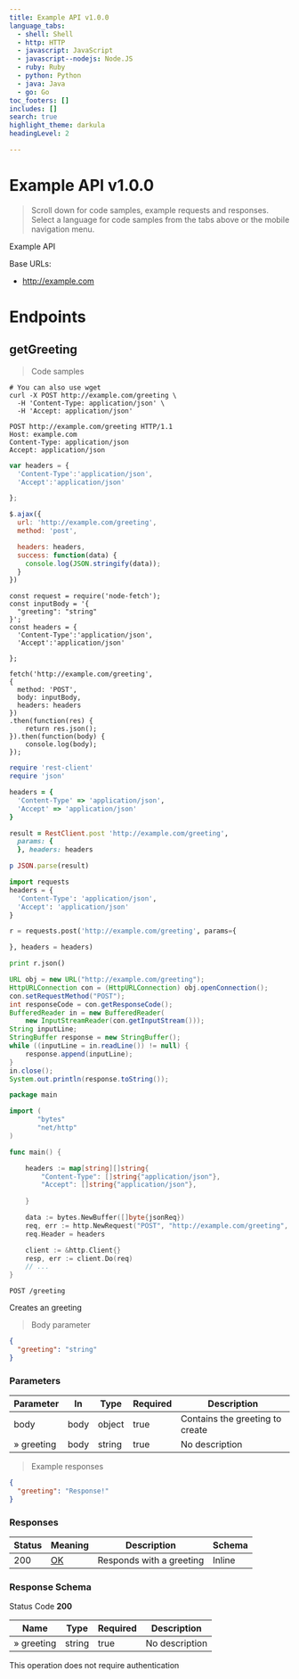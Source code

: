 ```yaml
---
title: Example API v1.0.0
language_tabs:
  - shell: Shell
  - http: HTTP
  - javascript: JavaScript
  - javascript--nodejs: Node.JS
  - ruby: Ruby
  - python: Python
  - java: Java
  - go: Go
toc_footers: []
includes: []
search: true
highlight_theme: darkula
headingLevel: 2

---
```


<h1 id="Example-API">Example API v1.0.0</h1>

> Scroll down for code samples, example requests and responses. Select a language for code samples from the tabs above or the mobile navigation menu.

Example API

Base URLs:

* <a href="http://example.com">http://example.com</a>

<h1 id="Example-API-Endpoints">Endpoints</h1>

## getGreeting

<a id="opIdgetGreeting"></a>

> Code samples

```shell
# You can also use wget
curl -X POST http://example.com/greeting \
  -H 'Content-Type: application/json' \
  -H 'Accept: application/json'

```

```http
POST http://example.com/greeting HTTP/1.1
Host: example.com
Content-Type: application/json
Accept: application/json

```

```javascript
var headers = {
  'Content-Type':'application/json',
  'Accept':'application/json'

};

$.ajax({
  url: 'http://example.com/greeting',
  method: 'post',

  headers: headers,
  success: function(data) {
    console.log(JSON.stringify(data));
  }
})

```

```javascript--nodejs
const request = require('node-fetch');
const inputBody = '{
  "greeting": "string"
}';
const headers = {
  'Content-Type':'application/json',
  'Accept':'application/json'

};

fetch('http://example.com/greeting',
{
  method: 'POST',
  body: inputBody,
  headers: headers
})
.then(function(res) {
    return res.json();
}).then(function(body) {
    console.log(body);
});

```

```ruby
require 'rest-client'
require 'json'

headers = {
  'Content-Type' => 'application/json',
  'Accept' => 'application/json'
}

result = RestClient.post 'http://example.com/greeting',
  params: {
  }, headers: headers

p JSON.parse(result)

```

```python
import requests
headers = {
  'Content-Type': 'application/json',
  'Accept': 'application/json'
}

r = requests.post('http://example.com/greeting', params={

}, headers = headers)

print r.json()

```

```java
URL obj = new URL("http://example.com/greeting");
HttpURLConnection con = (HttpURLConnection) obj.openConnection();
con.setRequestMethod("POST");
int responseCode = con.getResponseCode();
BufferedReader in = new BufferedReader(
    new InputStreamReader(con.getInputStream()));
String inputLine;
StringBuffer response = new StringBuffer();
while ((inputLine = in.readLine()) != null) {
    response.append(inputLine);
}
in.close();
System.out.println(response.toString());

```

```go
package main

import (
       "bytes"
       "net/http"
)

func main() {

    headers := map[string][]string{
        "Content-Type": []string{"application/json"},
        "Accept": []string{"application/json"},
        
    }

    data := bytes.NewBuffer([]byte{jsonReq})
    req, err := http.NewRequest("POST", "http://example.com/greeting", data)
    req.Header = headers

    client := &http.Client{}
    resp, err := client.Do(req)
    // ...
}

```

`POST /greeting`

Creates an greeting

> Body parameter

```json
{
  "greeting": "string"
}
```

<h3 id="getGreeting-parameters">Parameters</h3>

|Parameter|In|Type|Required|Description|
|---|---|---|---|---|
|body|body|object|true|Contains the greeting to create|
|» greeting|body|string|true|No description|

> Example responses

```json
{
  "greeting": "Response!"
}
```

<h3 id="getGreeting-responses">Responses</h3>

|Status|Meaning|Description|Schema|
|---|---|---|---|
|200|[OK](https://tools.ietf.org/html/rfc7231#section-6.3.1)|Responds with a greeting|Inline|

<h3 id="getGreeting-responseschema">Response Schema</h3>

Status Code **200**

|Name|Type|Required|Description|
|---|---|---|---|
|» greeting|string|true|No description|

<aside class="success">
This operation does not require authentication
</aside>


